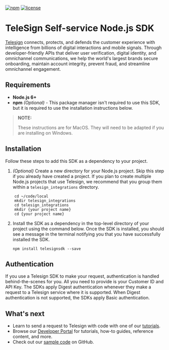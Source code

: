 [![npm](https://img.shields.io/npm/v/telesignsdk.svg)](https://www.npmjs.com/package/telesignsdk) [![license](https://img.shields.io/npm/l/telesignsdk.svg)](https://github.com/TeleSign/node_telesign/blob/master/LICENSE.txt)  

# TeleSign Self-service Node.js SDK

[Telesign](https://telesign.com) connects, protects, and defends the customer experience with intelligence from billions of digital interactions and mobile signals. Through developer-friendly APIs that deliver user verification, digital identity, and omnichannel communications, we help the world's largest brands secure onboarding, maintain account integrity, prevent fraud, and streamline omnichannel engagement.

## Requirements

* **Node.js 6+**
* **npm** *(Optional)* - This package manager isn't required to use this SDK, but it is required to use the installation instructions below.

> **NOTE:**
> 
> These instructions are for MacOS. They will need to be adapted if you are installing on Windows.

## Installation

Follow these steps to add this SDK as a dependency to your project.

1. *(Optional)* Create a new directory for your Node.js project. Skip this step if you already have created a project. If you plan to create multiple Node.js projects that use Telesign, we recommend that you group them within a `telesign_integrations` directory.

```
    cd ~/code/local
    mkdir telesign_integrations
    cd telesign_integrations
    mkdir {your project name}
    cd {your project name}
```

2. Install the SDK as a dependency in the top-level directory of your project using the command below. Once the SDK is installed, you should see a message in the terminal notifying you that you have successfully installed the SDK.

    `npm install telesignsdk --save`

## Authentication

If you use a Telesign SDK to make your request, authentication is handled behind-the-scenes for you. All you need to provide is your Customer ID and API Key. The SDKs apply Digest authentication whenever they make a request to a Telesign service where it is supported. When Digest authentication is not supported, the SDKs apply Basic authentication.

## What's next

* Learn to send a request to Telesign with code with one of our [tutorials](https://developer.telesign.com/enterprise/docs/tutorials).
* Browse our [Developer Portal](https://developer.telesign.com) for tutorials, how-to guides, reference content, and more.
* Check out our [sample code](https://github.com/TeleSign/sample_code) on GitHub.
